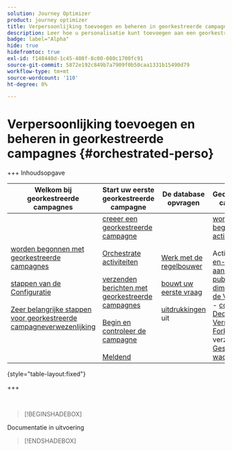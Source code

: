 ```yaml
---
solution: Journey Optimizer
product: journey optimizer
title: Verpersoonlijking toevoegen en beheren in georkestreerde campagnes met Journey Optimizer
description: Leer hoe u personalisatie kunt toevoegen aan een georkestreerde campagne met Adobe Journey Optimizer
badge: label="Alpha"
hide: true
hidefromtoc: true
exl-id: f148440d-1c45-408f-8c00-080c1700fc91
source-git-commit: 5872e192c849b7a7909f0b50caa1331b15490d79
workflow-type: tm+mt
source-wordcount: '110'
ht-degree: 0%

---
```


# Verpersoonlijking toevoegen en beheren in georkestreerde campagnes {#orchestrated-perso}

+++ Inhoudsopgave

| Welkom bij georkestreerde campagnes | Start uw eerste georkestreerde campagne | De database opvragen | Gecontroleerde campagnes |
|---|---|---|---|
| [ worden begonnen met georkestreerde campagnes ](gs-orchestrated-campaigns.md)<br/><br/>[ stappen van de Configuratie ](configuration-steps.md)<br/><br/>[ Zeer belangrijke stappen voor georkestreerde campagneverwezenlijking ](gs-campaign-creation.md) | [ creeer een georkestreerde campagne ](create-orchestrated-campaign.md)<br/><br/>[ Orchestrate activiteiten ](orchestrate-activities.md)<br/><br/>[ verzenden berichten met georkestreerde campagnes ](send-messages.md)<br/><br/>[ Begin en controleer de campagne ](start-monitor-campaigns.md)<br/><br/>[ Meldend ](reporting-campaigns.md) | [ Werk met de regelbouwer ](orchestrated-rule-builder.md)<br/><br/>[ bouwt uw eerste vraag ](build-query.md)<br/><br/>[ uitdrukkingen ](edit-expressions.md) uit | [ wordt begonnen met activiteiten ](activities/about-activities.md)<br/><br/> Activiteiten:<br/>[ en-sluit zich aan ](activities/and-join.md) - [ bouwt publiek ](activities/build-audience.md) - [ dimensie van de Verandering ](activities/change-dimension.md) - [ combineert ](activities/combine.md) - [ Deduplicatie ](activities/deduplication.md) - [ Verrijking ](activities/enrichment.md) - [ Fork ](activities/fork.md) opnieuw verzoening [&#128279;](activities/reconciliation.md) - [ Gesplitst ](activities/split.md) - [ wacht ](activities/wait.md) |

{style="table-layout:fixed"}

+++

<br/>

>[!BEGINSHADEBOX]

Documentatie in uitvoering

>[!ENDSHADEBOX]